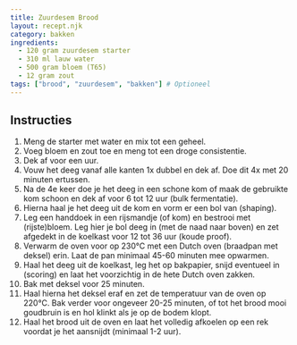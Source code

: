```yaml
---
title: Zuurdesem Brood
layout: recept.njk
category: bakken
ingredients:
  - 120 gram zuurdesem starter
  - 310 ml lauw water
  - 500 gram bloem (T65)
  - 12 gram zout
tags: ["brood", "zuurdesem", "bakken"] # Optioneel
---
```


## Instructies

1.  Meng de starter met water en mix tot een geheel.
2.  Voeg bloem en zout toe en meng tot een droge consistentie.
3.  Dek af voor een uur.
4.  Vouw het deeg vanaf alle kanten 1x dubbel en dek af. Doe dit 4x met 20 minuten ertussen.
5.  Na de 4e keer doe je het deeg in een schone kom of maak de gebruikte kom schoon en dek af voor 6 tot 12 uur (bulk fermentatie).
6.  Hierna haal je het deeg uit de kom en vorm er een bol van (shaping).
7.  Leg een handdoek in een rijsmandje (of kom) en bestrooi met (rijste)bloem. Leg hier je bol deeg in (met de naad naar boven) en zet afgedekt in de koelkast voor 12 tot 36 uur (koude proof).
8.  Verwarm de oven voor op 230°C met een Dutch oven (braadpan met deksel) erin. Laat de pan minimaal 45-60 minuten mee opwarmen.
9.  Haal het deeg uit de koelkast, leg het op bakpapier, snijd eventueel in (scoring) en laat het voorzichtig in de hete Dutch oven zakken.
10. Bak met deksel voor 25 minuten.
11. Haal hierna het deksel eraf en zet de temperatuur van de oven op 220°C. Bak verder voor ongeveer 20-25 minuten, of tot het brood mooi goudbruin is en hol klinkt als je op de bodem klopt.
12. Haal het brood uit de oven en laat het volledig afkoelen op een rek voordat je het aansnijdt (minimaal 1-2 uur).